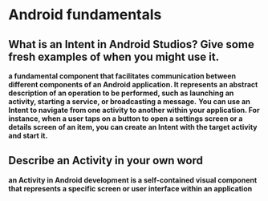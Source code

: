 # Android fundamentals

## What is an Intent in Android Studios? Give some fresh examples of when you might use it.

**a fundamental component that facilitates communication between different components of an Android application. It represents an abstract description of an operation to be performed, such as launching an activity, starting a service, or broadcasting a message.** **You can use an Intent to navigate from one activity to another within your application. For instance, when a user taps on a button to open a settings screen or a details screen of an item, you can create an Intent with the target activity and start it.**

## Describe an Activity in your own word

**an Activity in Android development is a self-contained visual component that represents a specific screen or user interface within an application**


